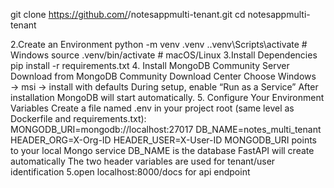 git clone https://github.com/<your-username>/notesappmulti-tenant.git
cd notesappmulti-tenant

2.Create an Environment
python -m venv .venv
.\.venv\Scripts\activate   # Windows
source .venv/bin/activate  # macOS/Linux
3.Install Dependencies
pip install -r requirements.txt
4. Install MongoDB Community Server
Download from MongoDB Community Download Center
Choose Windows → msi → install with defaults
During setup, enable “Run as a Service”
After installation MongoDB will start automatically.
5. Configure Your Environment Variables
Create a file named .env in your project root (same level as Dockerfile and requirements.txt):
MONGODB_URI=mongodb://localhost:27017
DB_NAME=notes_multi_tenant
HEADER_ORG=X-Org-ID
HEADER_USER=X-User-ID
MONGODB_URI points to your local Mongo service
DB_NAME is the database FastAPI will create automatically
The two header variables are used for tenant/user identification
5.open localhost:8000/docs for api endpoint
